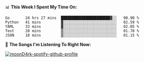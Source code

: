 📊 **This Week I Spent My Time On:**
<!--START_SECTION:waka-->
```text
Go       24 hrs 27 mins  ██████████████████████▓░░   90.90 % 
Python   41 mins         ▓░░░░░░░░░░░░░░░░░░░░░░░░   02.59 % 
YAML     33 mins         ▓░░░░░░░░░░░░░░░░░░░░░░░░   02.05 % 
Text     28 mins         ▒░░░░░░░░░░░░░░░░░░░░░░░░   01.78 % 
JSON     18 mins         ▒░░░░░░░░░░░░░░░░░░░░░░░░   01.15 % 
```
<!--END_SECTION:waka-->

🎵 **The Songs I'm Listening To Right Now:**

[![moonD4rk-spotify-github-profile](https://spotify-github-profile.vercel.app/api/view?uid=iftr63d5ost38g0o26wcjzd8k&cover_image=true&theme=novatorem)](https://github.com/moonD4rk)
